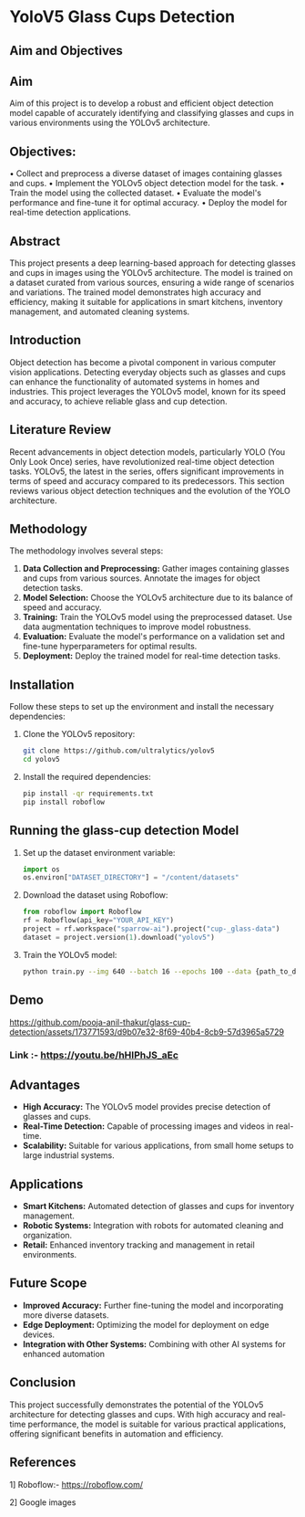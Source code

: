 # YoloV5 Glass Cups Detection

## Aim and Objectives

## Aim

 Aim of this project is to develop a robust and efficient object detection model capable of accurately identifying and classifying glasses and cups in various environments using the YOLOv5 architecture.

## Objectives:


•	Collect and preprocess a diverse dataset of images containing glasses and cups.
•	Implement the YOLOv5 object detection model for the task.
•	Train the model using the collected dataset.
•	Evaluate the model's performance and fine-tune it for optimal accuracy.
•	Deploy the model for real-time detection applications.

## Abstract

This project presents a deep learning-based approach for detecting glasses and cups in images using the YOLOv5 architecture. The model is trained on a dataset curated from various sources, ensuring a wide range of scenarios and variations. The trained model demonstrates high accuracy and efficiency, making it suitable for applications in smart kitchens, inventory management, and automated cleaning systems.

## Introduction

Object detection has become a pivotal component in various computer vision applications. Detecting everyday objects such as glasses and cups can enhance the functionality of automated systems in homes and industries. This project leverages the YOLOv5 model, known for its speed and accuracy, to achieve reliable glass and cup detection.

## Literature Review

Recent advancements in object detection models, particularly YOLO (You Only Look Once) series, have revolutionized real-time object detection tasks. YOLOv5, the latest in the series, offers significant improvements in terms of speed and accuracy compared to its predecessors. This section reviews various object detection techniques and the evolution of the YOLO architecture.

## Methodology

The methodology involves several steps:
1. **Data Collection and Preprocessing:** Gather images containing glasses and cups from various sources. Annotate the images for object detection tasks.
2. **Model Selection:** Choose the YOLOv5 architecture due to its balance of speed and accuracy.
3. **Training:** Train the YOLOv5 model using the preprocessed dataset. Use data augmentation techniques to improve model robustness.
4. **Evaluation:** Evaluate the model's performance on a validation set and fine-tune hyperparameters for optimal results.
5. **Deployment:** Deploy the trained model for real-time detection tasks.

## Installation

Follow these steps to set up the environment and install the necessary dependencies:

1. Clone the YOLOv5 repository:
    ```sh
    git clone https://github.com/ultralytics/yolov5
    cd yolov5
    ```

2. Install the required dependencies:
    ```sh
    pip install -qr requirements.txt
    pip install roboflow
    ```

## Running the glass-cup detection Model

1. Set up the dataset environment variable:
    ```python
    import os
    os.environ["DATASET_DIRECTORY"] = "/content/datasets"
    ```

2. Download the dataset using Roboflow:
    ```python
    from roboflow import Roboflow
    rf = Roboflow(api_key="YOUR_API_KEY")
    project = rf.workspace("sparrow-ai").project("cup-_glass-data")
    dataset = project.version(1).download("yolov5")
    ```

3. Train the YOLOv5 model:
    ```sh
    python train.py --img 640 --batch 16 --epochs 100 --data {path_to_dataset}/data.yaml --weights yolov5s.pt
    ```
## Demo 




https://github.com/pooja-anil-thakur/glass-cup-detection/assets/173771593/d9b07e32-8f69-40b4-8cb9-57d3965a5729

### Link :- https://youtu.be/hHIPhJS_aEc

## Advantages

- **High Accuracy:** The YOLOv5 model provides precise detection of glasses and cups.
- **Real-Time Detection:** Capable of processing images and videos in real-time.
- **Scalability:** Suitable for various applications, from small home setups to large industrial systems.

## Applications

- **Smart Kitchens:** Automated detection of glasses and cups for inventory management.
- **Robotic Systems:** Integration with robots for automated cleaning and organization.
- **Retail:** Enhanced inventory tracking and management in retail environments.

## Future Scope

- **Improved Accuracy:** Further fine-tuning the model and incorporating more diverse datasets.
- **Edge Deployment:** Optimizing the model for deployment on edge devices.
- **Integration with Other Systems:** Combining with other AI systems for enhanced automation

## Conclusion

This project successfully demonstrates the potential of the YOLOv5 architecture for detecting glasses and cups. With high accuracy and real-time performance, the model is suitable for various practical applications, offering significant benefits in automation and efficiency.



## References
1] Roboflow:- https://roboflow.com/

2] Google images





